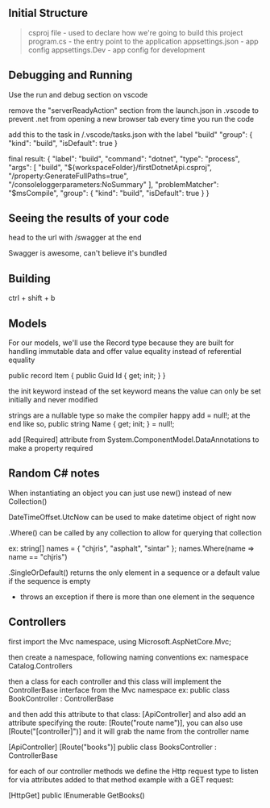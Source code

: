 ## Initial Structure
> csproj file      - used to declare how we're going to build this project
> program.cs       - the entry point to the application
> appsettings.json - app config
> appsettings.Dev  - app config for development




## Debugging and Running
Use the run and debug section on vscode

remove the "serverReadyAction" section from the launch.json in .vscode to prevent .net from opening a new browser tab every time you run the code


add this to the task in /.vscode/tasks.json with the label "build"
"group": {
                "kind": "build",
                "isDefault": true
}



final result:
{
    "label": "build",
    "command": "dotnet",
    "type": "process",
    "args": [
        "build",
        "${workspaceFolder}/firstDotnetApi.csproj",
        "/property:GenerateFullPaths=true",
        "/consoleloggerparameters:NoSummary"
    ],
    "problemMatcher": "$msCompile",
    "group": {
        "kind": "build",
        "isDefault": true
    }
}



## Seeing the results of your code
head to the url with /swagger at the end

Swagger is awesome, can't believe it's bundled


## Building
ctrl + shift + b


## Models
For our models, we'll use the Record type because they are built for handling immutable data and offer value equality instead of referential equality

public record Item
{
    public Guid Id { get; init; }
}

the init keyword instead of the set keyword means the value can only be set initially and never modified

strings are a nullable type so make the compiler happy add = null!; at the end like so,
public string Name { get; init; } = null!;

add [Required] attribute from System.ComponentModel.DataAnnotations to make a property required



## Random C# notes
When instantiating an object you can just use new() instead of new Collection<type>()

DateTimeOffset.UtcNow can be used to make datetime object of right now

.Where() can be called by any collection to allow for querying that collection

ex:
string[] names = { "chjris", "asphalt", "sintar" };
names.Where(name => name == "chjris")

.SingleOrDefault() returns the only element in a sequence or a default value if the sequence is empty
- throws an exception if there is more than one element in the sequence

## Controllers
first import the Mvc namespace,
using Microsoft.AspNetCore.Mvc;

then create a namespace, following naming conventions
ex: namespace Catalog.Controllers


then a class for each controller and this class will implement the ControllerBase interface from the Mvc namespace
ex: public class BookController : ControllerBase

and then add this attribute to that class: [ApiController] and also add an attribute specifying the route: [Route("route name")], you can also use [Route("[controller]")] and it will grab the name from the controller name

[ApiController]
[Route("books")]
public class BooksController :  ControllerBase

for each of our controller methods we define the Http request type to listen for via attributes added to that method
example with a GET request:

[HttpGet]
public IEnumerable<Book> GetBooks()



